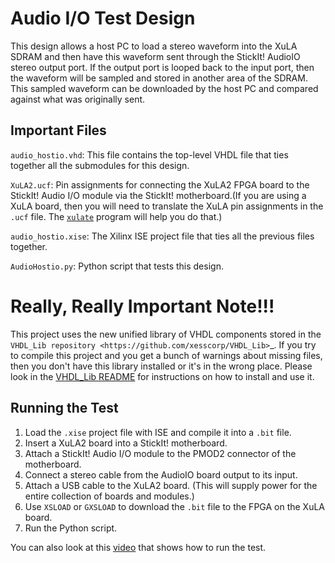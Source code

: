 Audio I/O Test Design
======================================================

This design allows a host PC to load a stereo waveform into the XuLA SDRAM and then have this
waveform sent through the StickIt! AudioIO stereo output port. If the output port is looped back
to the input port, then the waveform will be sampled and stored in another area of the SDRAM.
This sampled waveform can be downloaded by the host PC and compared against what was originally sent.


Important Files
-----------------------------------------------------

`audio_hostio.vhd`:
    This file contains the top-level VHDL file that ties together all the submodules for this design.
    
`XuLA2.ucf`: 
   Pin assignments for connecting the XuLA2 FPGA board to the StickIt! Audio I/O module via the 
   StickIt! motherboard.(If you are using a XuLA board, then you will need to translate the 
   XuLA pin assignments in the `.ucf` file. The [`xulate`](https://github.com/xesscorp/xulate) 
   program will help you do that.)

`audio_hostio.xise`: 
   The Xilinx ISE project file that ties all the previous files together.
   
`AudioHostio.py`:
   Python script that tests this design.

   
Really, Really Important Note!!!
==========================================

This project uses the new unified library of VHDL components stored in the
`VHDL_Lib repository <https://github.com/xesscorp/VHDL_Lib>`_. If you try to compile 
this project and you get a bunch of warnings about missing files, then you don't 
have this library installed or it's in the wrong place. Please look in the 
[VHDL_Lib README](https://github.com/xesscorp/VHDL_Lib/blob/master/README.rst) for 
instructions on how to install and use it.


Running the Test
-----------------------------------------------------

1. Load the `.xise` project file with ISE and compile it into a `.bit` file.
2. Insert a XuLA2 board into a StickIt! motherboard.
3. Attach a StickIt! Audio I/O module to the PMOD2 connector of the motherboard.
4. Connect a stereo cable from the AudioIO board output to its input.
5. Attach a USB cable to the XuLA2 board. (This will supply power for the
   entire collection of boards and modules.)
6. Use `XSLOAD` or `GXSLOAD` to download the `.bit` file to the FPGA on the XuLA board.
7. Run the Python script.

You can also look at this [video](https://www.youtube.com/watch?v=wwVOjgeXawE) that shows how to run the test.


